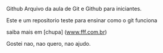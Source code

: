 Github
Arquivo da aula de Git e Github para iniciantes.

Este e um repositorio teste para ensinar como o git funciona

saiba mais em [chupa] (www.fff.com.br)

Gostei nao, nao quero, nao ajudo.
